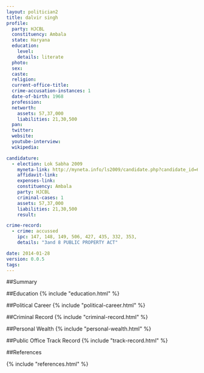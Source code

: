 ```yaml
---
layout: politician2
title: dalvir singh
profile: 
  party: HJCBL
  constituency: Ambala
  state: Haryana
  education: 
    level: 
    details: literate
  photo: 
  sex: 
  caste: 
  religion: 
  current-office-title: 
  crime-accusation-instances: 1
  date-of-birth: 1968
  profession: 
  networth: 
    assets: 57,37,000
    liabilities: 21,30,500
  pan: 
  twitter: 
  website: 
  youtube-interview: 
  wikipedia: 

candidature: 
  - election: Lok Sabha 2009
    myneta-link: http://myneta.info/ls2009/candidate.php?candidate_id=6497
    affidavit-link: 
    expenses-link: 
    constituency: Ambala 
    party: HJCBL
    criminal-cases: 1
    assets: 57,37,000
    liabilities: 21,30,500
    result:  

crime-record: 
  - crime: accussed
    ipc: 147, 148, 149, 506, 427, 435, 332, 353,
    details: "3and 8 PUBLIC PROPERTY ACT" 

date: 2014-01-28
version: 0.0.5
tags: 
---
```

##Summary


##Education
{% include "education.html" %}


##Political Career
{% include "political-career.html" %}


##Criminal Record
{% include "criminal-record.html" %}


##Personal Wealth
{% include "personal-wealth.html" %}


##Public Office Track Record
{% include "track-record.html" %}


##References


{% include "references.html" %}